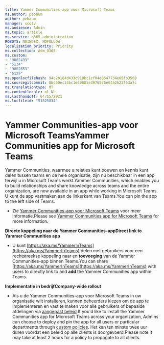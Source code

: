 ```yaml
---
title: Yammer Communities-app voor Microsoft Teams
ms.author: pebaum
author: pebaum
manager: scotv
ms.audience: Admin
ms.topic: article
ms.service: o365-administration
ROBOTS: NOINDEX, NOFOLLOW
localization_priority: Priority
ms.collection: Adm_O365
ms.custom:
- "9002493"
- "5134"
- "9002653"
- "5129"
ms.openlocfilehash: 94c2b184d433c918bc1cf04e0547734e65fb3568
ms.sourcegitcommit: 8bc60ec34bc1e40685e3976576e04a2623f63a7c
ms.translationtype: MT
ms.contentlocale: nl-NL
ms.lasthandoff: 04/15/2021
ms.locfileid: "51825834"
---
```

# <a name="yammer-communities-app-for-microsoft-teams"></a><span data-ttu-id="c73f4-102">Yammer Communities-app voor Microsoft Teams</span><span class="sxs-lookup"><span data-stu-id="c73f4-102">Yammer Communities app for Microsoft Teams</span></span>

<span data-ttu-id="c73f4-103">Yammer Communities, waarmee u relaties kunt bouwen en kennis kunt delen tussen teams en de hele organisatie, zijn nu beschikbaar in een app terwijl u in Microsoft Teams werkt.</span><span class="sxs-lookup"><span data-stu-id="c73f4-103">Yammer Communities, which enables you to build relationships and share knowledge across teams and the entire organization, are now available in an app while working in Microsoft Teams.</span></span> <span data-ttu-id="c73f4-104">U kunt de app vastmaken aan de linkerkant van Teams.</span><span class="sxs-lookup"><span data-stu-id="c73f4-104">You can pin the app to the left side of Teams.</span></span> 

- <span data-ttu-id="c73f4-105">Zie [Yammer Communities-app voor Microsoft Teams](https://go.microsoft.com/fwlink/?linkid=2127757&clcid=0x409) voor meer informatie.</span><span class="sxs-lookup"><span data-stu-id="c73f4-105">Please see [Yammer Communities app for Microsoft Teams](https://go.microsoft.com/fwlink/?linkid=2127757&clcid=0x409) for more information.</span></span>

<span data-ttu-id="c73f4-106">**Directe koppeling naar de Yammer Communities-app**</span><span class="sxs-lookup"><span data-stu-id="c73f4-106">**Direct link to Yammer Communities app**</span></span>

- <span data-ttu-id="c73f4-107">U kunt [https://aka.ms/YammerInTeams](https://aka.ms/YammerInTeams) delen met gebruikers voor een rechtstreekse koppeling naar en **toevoeging** van de Yammer Communities-app binnen Teams.</span><span class="sxs-lookup"><span data-stu-id="c73f4-107">You can share [https://aka.ms/YammerInTeams](https://aka.ms/YammerInTeams) with users to directly link to and **add** the Yammer Communities app within Teams.</span></span>

<span data-ttu-id="c73f4-108">**Implementatie in bedrijf**</span><span class="sxs-lookup"><span data-stu-id="c73f4-108">**Company-wide rollout**</span></span>

- <span data-ttu-id="c73f4-109">Als u de Yammer Communities-app voor Microsoft Teams in uw organisatie wilt installeren, kunnen beheerders kiezen om de app te implementeren en vast te maken voor alle gebruikers of bepaalde afdelingen via [aangepast beleid](https://docs.microsoft.com/microsoftteams/manage-apps).</span><span class="sxs-lookup"><span data-stu-id="c73f4-109">If you'd like to install the Yammer Communities app for Microsoft Teams across your organization, Admins can choose to deploy and pin the app for all users or particular departments through [custom policies](https://docs.microsoft.com/microsoftteams/manage-apps).</span></span> <span data-ttu-id="c73f4-110">Het kan ten minste twee uur duren voordat een beleid op alle clients is doorgevoerd.</span><span class="sxs-lookup"><span data-stu-id="c73f4-110">Please note it may take at least 2 hours for a policy to propagate to all clients.</span></span>
